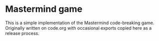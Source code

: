 # Mastermind game

This is a simple implementation of the Mastermind code-breaking game.
Originally written on code.org with occasional exports copied here as a release process.

